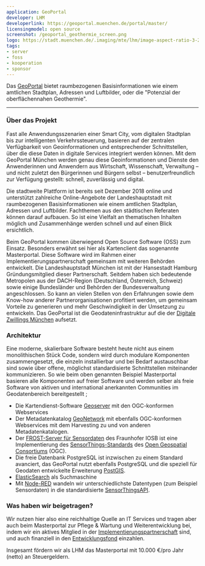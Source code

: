 ```yaml
---
application: GeoPortal
developer: LHM
developerlink: https://geoportal.muenchen.de/portal/master/
licensingmodel: open source
screenshot: /geoportal_geothermie_screen.png
logo: https://stadt.muenchen.de/.imaging/mte/lhm/image-aspect-ratio-3-2-1008w/dam/Home/Stadtverwaltung/Kommunalreferat/img_geoportal/Karten/Logo_GeoPortal.png/jcr:content/Logo_GeoPortal.png
tags:
- server
- foss
- kooperation
- sponsor
---
```


Das [GeoPortal](https://geoportal.muenchen.de/portal/master/) bietet raumbezogenen Basisinformationen wie einem amtlichen Stadtplan, Adressen und Luftbilder, oder die "Potenzial der oberflächennahen Geothermie".

---

### Über das Projekt
Fast alle Anwendungsszenarien einer Smart City, vom digitalen Stadtplan bis zur intelligenten Verkehrssteuerung, basieren auf der zentralen Verfügbarkeit von Geoinformationen und entsprechender Schnittstellen, über die diese Daten in digitale Services integriert werden können. Mit dem GeoPortal München werden genau diese Geoinformationen und Dienste den Anwenderinnen und Anwendern aus Wirtschaft, Wissenschaft, Verwaltung – und nicht zuletzt den Bürgerinnen und Bürgern selbst – benutzerfreundlich zur Verfügung gestellt: schnell, zuverlässig und digital.

Die stadtweite Plattform ist bereits seit Dezember 2018 online und unterstützt zahlreiche Online-Angebote der Landeshauptstadt mit raumbezogenen Basisinformationen wie einem amtlichen Stadtplan, Adressen und Luftbilder. Fachthemen aus den städtischen Referaten können darauf aufbauen. So ist eine Vielfalt an thematischen Inhalten möglich und Zusammenhänge werden schnell und auf einen Blick ersichtlich.

Beim GeoPortal kommen überwiegend  Open Source Software (OSS) zum Einsatz. Besonders erwähnt sei hier als Kartenclient das sogenannte  Masterportal. Diese Software wird im Rahmen einer Implementierungspartnerschaft gemeinsam mit weiteren Behörden entwickelt. Die Landeshauptstadt München ist mit der Hansestadt Hamburg Gründungsmitglied dieser Partnerschaft. Seitdem haben sich bedeutende Metropolen aus der DACH-Region (Deutschland, Österreich, Schweiz) sowie einige Bundesländer und Behörden der Bundesverwaltung angeschlossen. So kann an vielen Stellen von den Erfahrungen sowie dem Know-how anderer Partnerorganisationen profitiert werden, um gemeinsam Vorteile zu generieren und mehr Geschwindigkeit in der Umsetzung zu entwickeln.
Das GeoPortal ist die Geodateninfrastruktur auf die der [Digitale Zwillings München](https://muenchen.digital/twin/) aufsetzt.


### Architektur

Eine moderne, skalierbare Software besteht heute nicht aus einem monolithischen Stück Code, sondern  wird durch modulare Komponenten zusammengesetzt, die einzeln installierbar und bei Bedarf austauschbar sind sowie über offene, möglichst standardisierte Schnittstellen 
miteinander kommunizieren. So  wie beim oben genannten Beispiel Masterportal basieren alle
Komponenten auf  freier Software und werden selber als freie Software von aktiven und international anerkannten Communities  im Geodatenbereich bereitgestellt ;

* Die Kartendienst-Software [Geoserver](https://geoserver.org) mit den OGC-konformen Webservices
* Der Metadatenkatalog [GeoNetwork](https://geonetwork-opensource.org) mit ebenfalls OGC-konformen Webservices mit dem Harvesting zu und von anderen Metadatenkatalogen.
* Der [FROST-Server für Sensordaten](https://www.iosb.fraunhofer.de/de/projekte-produkte/frostserver.html) des Fraunhofer IOSB ist eine Implementierung des [SensorThings-Standards](https://www.ogc.org/standards/sensorthings) des [Open Geospatial Consortiums](https://www.ogc.org/) (OGC).
* Die freie Datenbank PostgreSQL ist inzwischen zu einem Standard avanciert, das GeoPortal nutzt ebenfalls PostgreSQL und die speziell  für Geodaten entwickelte Erweiterung [PostGIS](https://postgis.net). 
* [ElasticSearch](https://www.elastic.co/de/elasticsearch/) als Suchmaschine
* Mit [Node-RED](https://nodered.org/) wandeln wir unterschiedlichste Datentypen (zum Beispiel  Sensordaten) in die standardisierte [SensorThingsAPI](https://github.com/opengeospatial/sensorthings).


### Was haben wir beigetragen?

Wir nutzen hier also eine reichhaltige Quelle an IT Services und tragen aber auch beim Masterportal zur Pflege & Wartung und Weiterentwicklung bei, indem wir ein aktives Mitglied in der [Implementierungspartnerschaft](https://www.masterportal.org/maintainer-group.html) sind, und auch finanziell in den [Entwicklungsfond](https://www.masterportal.org/entwicklungsfonds.html) einzahlen.

Insgesamt fördern wir als LHM das Masterportal mit 10.000 €/pro Jahr (netto) an Steuergeldern.
